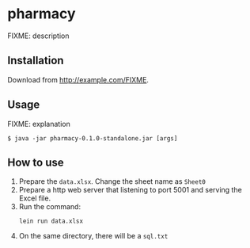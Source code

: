 # pharmacy

FIXME: description

## Installation

Download from http://example.com/FIXME.

## Usage

FIXME: explanation

    $ java -jar pharmacy-0.1.0-standalone.jar [args]


## How to use
1. Prepare the `data.xlsx`. Change the sheet name as `Sheet0`
2. Prepare a http web server that listening to port 5001 and serving the Excel file.
3. Run the command: 
   ```
   lein run data.xlsx
   ```
4. On the same directory, there will be a `sql.txt`
